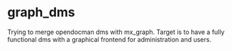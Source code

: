 graph_dms
=========

Trying to merge opendocman dms with mx_graph. Target is to have a fully functional dms with a graphical frontend for administration and users.